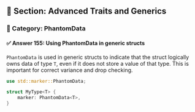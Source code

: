 ## 📘 Section: Advanced Traits and Generics  
### 🔹 Category: PhantomData  
#### ✅ Answer 155: Using PhantomData in generic structs

`PhantomData` is used in generic structs to indicate that the struct logically owns data of type `T`, even if it does not store a value of that type. This is important for correct variance and drop checking.

```rust
use std::marker::PhantomData;

struct MyType<T> {
    marker: PhantomData<T>,
}
```
